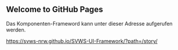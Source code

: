 ## Welcome to GitHub Pages

Das Komponenten-Frameword kann unter dieser Adresse aufgerufen werden.

https://svws-nrw.github.io/SVWS-UI-Framework/?path=/story/


